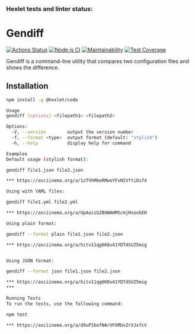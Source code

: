 ### Hexlet tests and linter status:
# Gendiff

[![Actions Status](https://github.com/Dfen90/frontend-project-46/actions/workflows/hexlet-check.yml/badge.svg)](https://github.com/Dfen90/frontend-project-46/actions)
[![Node.js CI](https://github.com/Dfen90/frontend-project-46/gendiff/actions/workflows/node.js.yml/badge.svg)](https://github.com/Dfen90/frontend-project-46/gendiff/actions/workflows/node.js.yml)
[![Maintainability](https://codeclimate.com/github/Dfen90/frontend-project-46)](https://codeclimate.com/github/yourusername/gendiff/maintainability)
[![Test Coverage](https://api.codeclimate.com/v1/badges/your_badge_id/test_coverage)](https://codeclimate.com/github/Dfen90/frontend-project-46/gendiff/test_coverage)

Gendiff is a command-line utility that compares two configuration files and shows the difference.

## Installation

```bash
npm install -g @hexlet/code

Usage
gendiff [options] <filepath1> <filepath2>

Options:
  -V, --version        output the version number
  -f, --format <type>  output format (default: "stylish")
  -h, --help           display help for command

Examples
Default usage (stylish format):

gendiff file1.json file2.json

*** https://asciinema.org/a/1zTVhM6eRMweYFvNIVftiDs74

Using with YAML files:

gendiff file1.yml file2.yml

*** https://asciinema.org/a/UpAoisGZBUWAHMScmjHsookEH

Using plain format:

gendiff --format plain file1.json file2.json

*** https://asciinema.org/a/hitv11qg6K8u41YDTdSUZ5mig


Using JSON format:

gendiff --format json file1.json file2.json

*** https://asciinema.org/a/hitv11qg6K8u41YDTdSUZ5mig
*** 

Running Tests
To run the tests, use the following command:

npm test

*** https://asciinema.org/a/d9uP1bofNArVFXMUvZrVJxfcV
